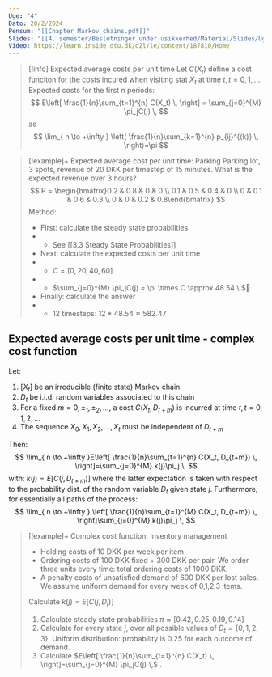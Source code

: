 ```yaml
---
Uge: "4"
Dato: 20/2/2024
Pensum: "[[Chapter Markov chains.pdf]]"
Slides: "[[4. semester/Beslutninger under usikkerhed/Material/Slides/Uge 4.pdf]]"
Video: https://learn.inside.dtu.dk/d2l/le/content/187810/Home
---
```


>[!info] Expected average costs per unit time
>Let $C(X_t)$ define a cost funciton for the costs incured when visiting stat $X_t$ at time $t, t=0,1,\dots$.
>Expected costs for the first $n$ periods:
>$$
>E\left[ \frac{1}{n}\sum_{t=1}^{n} C(X_t) \,  \right] = \sum_{j=0}^{M} \pi_jC(j) \, 
>$$
>as
>$$
>\lim_{ n \to +\infty } \left( \frac{1}{n}\sum_{k=1}^{n} p_{ij}^{(k)} \,  \right)=\pi
>$$

>[!example]+ Expected average cost per unit time: Parking
>Parking lot, 3 spots, revenue of 20 DKK per timestep of 15 minutes. What is the expected revenue over 3 hours?
>$$
>P =
>\begin{bmatrix}0.2 & 0.8 & 0 & 0 \\
0.1 & 0.5 & 0.4 & 0 \\
0 & 0.1 & 0.6 & 0.3 \\
0 & 0 & 0.2 & 0.8\end{bmatrix}
>$$
>Method:
>+ First: calculate the steady state probabilities
>+ + See [[3.3 Steady State Probabilities]]
>+ Next: calculate the expected costs per unit time
>+ + $C = [0,20,40,60]$
>+ + $\sum_{j=0}^{M} \pi_jC(j) = \pi \times C \approx 48.54 \,$ 
>+ Finally: calculate the answer
>+ + 12 timesteps: $12 * 48.54 \approx 582.47$

## Expected average costs per unit time - complex cost function
Let:
1. $[X_t]$ be an irreducible (finite state) Markov chain
2. $D_t$ be i.i.d. random variables associated to this chain
3. For a fixed $m=0,\pm_1, \pm_2, \dots$, a cost $C(X_t, D_{t+m})$ is incurred at time $t, t=0,1,2,\dots$
4. The sequence $X_0, X_1, X_2, \dots, X_t$ must be independent of $D_{t+m}$

Then:
$$
\lim_{ n \to +\infty }E\left[ \frac{1}{n}\sum_{t=1}^{n} C(X_t, D_{t+m}) \,  \right]=\sum_{j=0}^{M} k(j)\pi_j \,  
$$
with: $k(j) = E[C(j, D_{t+m})]$
where the latter expectation is taken with respect to the probability dist. of the random variable $D_t$ given state $j.$
Furthermore, for essentially all paths of the process:
$$
\lim_{ n \to +\infty } \left[ \frac{1}{n}\sum_{t=1}^{M} C(X_t, D_{t+m}) \,  \right]\sum_{j=0}^{M} k(j)\pi_j \,
$$

>[!example]+ Complex cost function: Inventory management
>+ Holding costs of 10 DKK per week per item
>+ Ordering costs of 100 DKK fixed + 300 DKK per pair. We order three units every time: total ordering costs of 1000 DKK.
>+ A penalty costs of unsatisfied demand of 600 DKK per lost sales.
>We assume uniform demand for every week of 0,1,2,3 items.
>
>Calculate $k(j)=E[C(j, D_t)]$
>1. Calculate steady state probabilities
>	$\pi \approx [0.42, 0.25, 0.19, 0.14]$
>2. Calculate for every state $j$, over all possible values of $D_t=\{0,1,2,3\}$. Uniform distribution: probability is 0.25 for each outcome of demand.
>3. Calculate $E\left[ \frac{1}{n}\sum_{t=1}^{n} C(X_t) \, \right]=\sum_{j=0}^{M} \pi_jC(j) \,$ .



